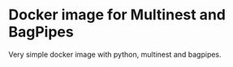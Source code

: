 # Docker image for Multinest and BagPipes

Very simple docker image with python, multinest and bagpipes.
